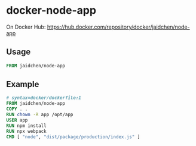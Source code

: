 # docker-node-app

On Docker Hub: https://hub.docker.com/repository/docker/jaidchen/node-app

## Usage

```Dockerfile
FROM jaidchen/node-app
```

## Example
```Dockerfile
# syntax=docker/dockerfile:1
FROM jaidchen/node-app
COPY . .
RUN chown -R app /opt/app
USER app
RUN npm install
RUN npx webpack
CMD [ "node", "dist/package/production/index.js" ]
```